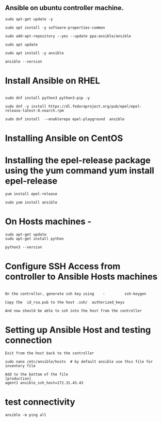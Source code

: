 ## Ansible on ubuntu controller machine. 
```
sudo apt-get update -y

sudo apt install -y software-properties-common

sudo add-apt-repository --yes --update ppa:ansible/ansible

sudo apt update

sudo apt install -y ansible

ansible --version

```
# Install Ansible on RHEL
```

sudo dnf install python3 python3-pip -y

sudo dnf -y install https://dl.fedoraproject.org/pub/epel/epel-release-latest-8.noarch.rpm

sudo dnf install  --enablerepo epel-playground  ansible

```

# Installing Ansible on CentOS

# Installing the epel-release package using the yum command yum install epel-release
```
yum install epel-release

sudo yum install ansible

```

# On Hosts machines - 
```
sudo apt-get update
sudo apt-get install python

python3 --version

```


# Configure SSH Access from controller to Ansible Hosts machines
```

On the controller, generate ssh key using    -         ssh-keygen

Copy the  id_rsa.pub to the host .ssh/  authorized_keys

And now should be able to ssh into the host from the controller 

```

# Setting up Ansible Host and testing connection 

```
Exit from the host back to the controller 

sudo nano /etc/ansible/hosts  # by default ansible use this file for inventory file

Add to the bottom of the file 
[production]
agent1 ansible_ssh_host=172.31.43.43
```

# test connectivity 
```
ansible -m ping all
```
